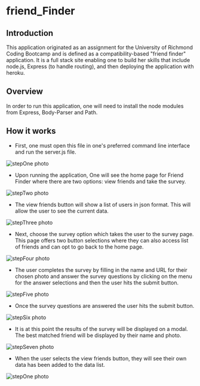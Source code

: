 # friend_Finder

## Introduction
This application originated as an assignment for the University of Richmond Coding Bootcamp and is defined as a compatibility-based "friend finder" application. It is a full stack site enabling one to build her skills that include node.js, Express (to handle routing), and then deploying the application with heroku.  

## Overview
In order to run this application, one will need to install the node modules from Express, Body-Parser and Path.

## How it works

* First, one must open this file in one's preferred command line interface and run the server.js file.

![stepOne photo](https://github.com/jdublu416/friend_Finder/blob/master/images/Screenshot%20(1).png)

* Upon running the application, One will see the home page for Friend Finder where there are two options: view friends and take the survey. 

![stepTwo photo](https://github.com/jdublu416/friend_Finder/blob/master/images/Screenshot%20(2).png)

* The view friends button will show a list of users in json format. This will allow the user to see the current data.

![stepThree photo](https://github.com/jdublu416/friend_Finder/blob/master/images/Screenshot%20(3).png)

* Next, choose the survey option which takes the user to the survey page. This page offers two button selections where they can also access list of friends and can opt to go back to the home page.

![stepFour photo](https://github.com/jdublu416/friend_Finder/blob/master/images/Screenshot%20(4).png)

* The user completes the survey by filling in the name and URL for their chosen photo and answer the survey questions by clicking on the menu for the answer selections and then the user hits the submit button.

![stepFive photo](https://github.com/jdublu416/friend_Finder/blob/master/images/Screenshot%20(5).png)

* Once the survey questions are answered the user hits the submit button.

![stepSix photo](https://github.com/jdublu416/friend_Finder/blob/master/images/Screenshot%20(6).png)

* It is at this point the results of the survey will be displayed on a modal. The best matched friend will be displayed by their name and photo.

![stepSeven photo](https://github.com/jdublu416/friend_Finder/blob/master/images/Screenshot%20(7).png)

* When the user selects the view friends button, they will see their own data has been added to the data list.

![stepOne photo](https://github.com/jdublu416/friend_Finder/blob/master/images/Screenshot%20(8).png)








